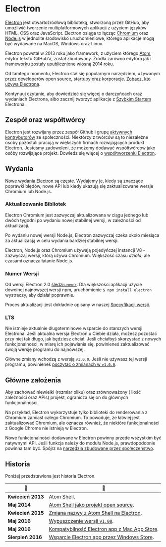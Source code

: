 # Electron

[Electron](https://electronjs.org) jest otwartoźródłową biblioteką, stworzoną przez GitHub, aby umożliwić tworzenie multiplatformowych aplikacji z użyciem języków HTML, CSS oraz JavaScript. Electron osiąga to łącząc [Chromium](https://www.chromium.org/Home) oraz [Node.js](https://nodejs.org) w jednolite środowisko uruchomieniowe, którego aplikacje mogą być wydawane na MacOS, Windows oraz Linux.

Electron powstał w 2013 roku jako framework, z użyciem którego [Atom](https://atom.io), edytor tekstu GitHub'a, został zbudowany. Źródła zarówno edytora jak i frameworku zostały upublicznione wiosną 2014 roku.

Od tamtego momentu, Electron stał się popularnym narzędziem, używanym przez developerów open source, startupy oraz korporacje. [Zobacz, kto używa Electrona](https://electronjs.org/apps).

Kontynuuj czytanie, aby dowiedzieć się więcej o darczyńcach oraz wydaniach Electrona, albo zacznij tworzyć aplikacje z [Szybkim Startem](quick-start.md) Electrona.

## Zespół oraz współtwórcy

Electron jest rozwijany przez zespół Github i grupę [aktywnych kontrybutorów](https://github.com/electron/electron/graphs/contributors) ze społeczności. Niektórzy z twórców są to niezależne osoby pozostali pracują w większych firmach rozwijających produkt Electron. Jesteśmy zadowoleni, że możemy dodawać współtwórców jako osóby rozwijające projekt. Dowiedz się więcej o [współtworzeniu Electron](https://github.com/electron/electron/blob/master/CONTRIBUTING.md).

## Wydania

[Nowe wydania Electron ](https://github.com/electron/electron/releases) są częste. Wydajemy je, kiedy są znaczące poprawki błędów, nowe API lub kiedy ukazują się zaktualizowane wersje Chromium lub Node.js.

### Aktualizowanie Bibliotek

Electron Chromium jest zazwyczaj aktualizowana w ciągu jednego lub dwóch tygodni po wydaniu nowej stabilnej wersji, w zależności od aktualizacji.

Po wydaniu nowej wersji Node.js, Electron zazwyczaj czeka około miesiąca za aktualizacją w celu wydania bardziej stabilnej wersji.

Electron, Node.js oraz Chromium używają pojedyńczej instancji V8 - zazwyczaj wersji, którą używa Chromium. Większość czasu *działa*, ale czasami oznacza łatanie Node.js.

### Numer Wersji

Od wersji Electron 2.0 [śledzi`semver`](https://semver.org). Dla większości aplikacji użycie dowolnej najnowszej wersji npm, uruchomienie `$ npm install electron` wystraczy, aby działał poprawnie.

Proces aktualizacji jest dokładnie opisany w naszej [Specyfikacji wersji](electron-versioning.md).

### LTS

Nie istnieje aktualnie długoterminowe wsparcie do starszych wersji Electrona. Jeśli aktualna wersja Electron u Ciebie działa, możesz pozostać przy niej tak długo, jak będziesz chciał. Jeśli chciałbyś skorzystać z nowych funkcjonalności, w miarę ich pojawiania się, powinieneś zaktualizować swoją wersję programu do najnowszej.

Główne zmiany wchodzą z wersją `v1.0.0`. Jeśli nie używasz tej wersji programu, powinieneś [poczytać o zmianach w `v1.0.0`](https://electronjs.org/blog/electron-1-0).

## Główne założenia

Aby zachować niewielki (rozmiar pliku) oraz zrównoważony ( ilość zależności oraz APIs) projekt, ogranicza się on do głównych funkcjonalności.

Na przykład, Electron wykorzystuje tylko biblioteki do renderowania z Chromium zamiast całego Chromium. To powoduje, że łatwiej jest zaktualizować Chromium, ale oznacza również, że niektóre funkcjonalności z Google Chrome nie istnieją w Electron.

Nowe funkcjonalności dodawane w Electron powinny przede wszystkim być natywnymi API. Jeśli funkcja należy do modułu Node.js, prawdopodobnie powinna tam być. Spójrz na [narzędzia zbudowane przez społeczeństwo](https://electronjs.org/community).

## Historia

Poniżej przedstawiona jest historia Electron.

| :calendar:        | :tada:                                                                                               |
| ----------------- | ---------------------------------------------------------------------------------------------------- |
| **Kwiecień 2013** | [Atom Shell](https://github.com/electron/electron/commit/6ef8875b1e93787fa9759f602e7880f28e8e6b45).  |
| **Maj 2014**      | [Atom Shell jako projekt open source](https://blog.atom.io/2014/05/06/atom-is-now-open-source.html). |
| **Kwiecień 2015** | [Zmiana nazwy z Atom Shell na Electron](https://github.com/electron/electron/pull/1389).             |
| **Maj 2016**      | [Wypuszczenie wersji `v1.00`](https://electronjs.org/blog/electron-1-0).                             |
| **Maj 2016**      | [Kompatybilność Electron app z Mac App Store](mac-app-store-submission-guide.md).                    |
| **Sierpień 2016** | [Wsparcie Electron app przez Windows Store](windows-store-guide.md).                                 |